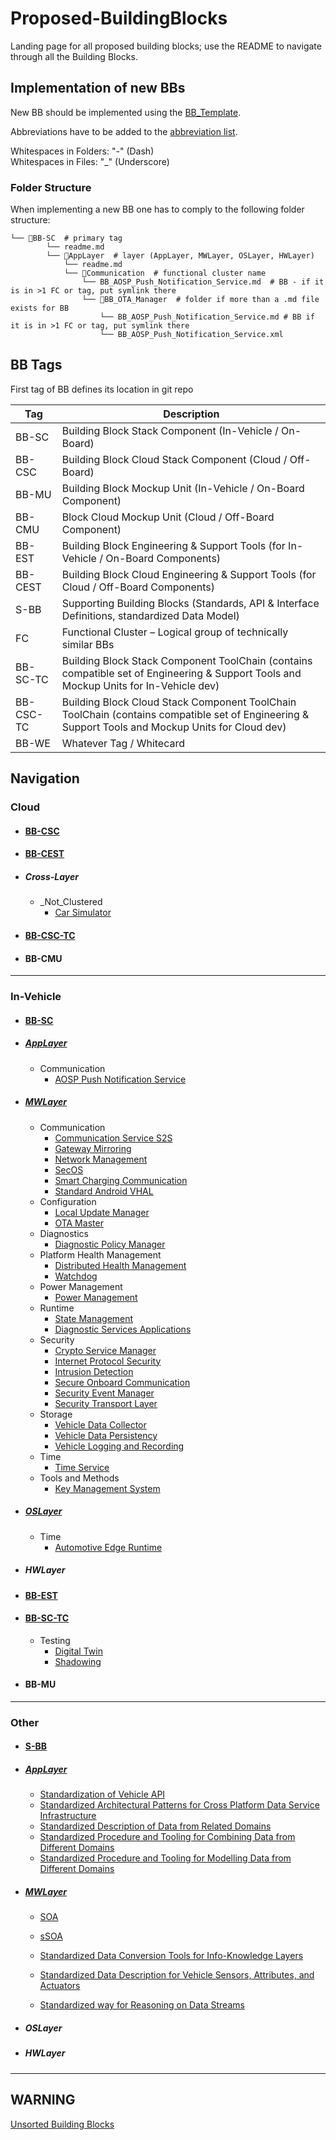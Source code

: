 # Proposed-BuildingBlocks

Landing page for all proposed building blocks; use the README to navigate through all the Building Blocks.

## Implementation of new BBs

New BB should be implemented using the [BB_Template](/utils/BB_Template.md).

Abbreviations have to be added to the [abbreviation list](/utils/Abbreviations.md).

Whitespaces in Folders: "-" (Dash)  
Whitespaces in Files: "_" (Underscore)  

### Folder Structure

When implementing a new BB one has to comply to the following folder structure:

```
└── 📁BB-SC  # primary tag
        └── readme.md  
        └── 📁AppLayer  # layer (AppLayer, MWLayer, OSLayer, HWLayer)
            └── readme.md  
            └── 📁Communication  # functional cluster name
                └── BB_AOSP_Push_Notification_Service.md  # BB - if it is in >1 FC or tag, put symlink there
                └── 📁BB_OTA_Manager  # folder if more than a .md file exists for BB
                    └── BB_AOSP_Push_Notification_Service.md # BB if it is in >1 FC or tag, put symlink there
                    └── BB_AOSP_Push_Notification_Service.xml 

```

## BB Tags

First tag of BB defines its location in git repo

|Tag|Description|
|----|----|
|BB-SC|Building Block Stack Component (In-Vehicle / On-Board)|
|BB-CSC|Building Block Cloud Stack Component (Cloud / Off-Board)|
|BB-MU|Building Block Mockup Unit (In-Vehicle / On-Board Component)|
|BB-CMU|Block Cloud Mockup Unit (Cloud / Off-Board Component)|
|BB-EST|Building Block Engineering & Support Tools (for In-Vehicle / On-Board Components)|
|BB-CEST|Building Block Cloud Engineering & Support Tools (for Cloud / Off-Board Components)|
|S-BB|Supporting Building Blocks (Standards, API & Interface Definitions, standardized Data Model)|
|FC|Functional Cluster – Logical group of technically similar BBs|
|BB-SC-TC|Building Block Stack Component ToolChain (contains compatible set of Engineering & Support Tools and Mockup Units for In-Vehicle dev)|
|BB-CSC-TC|Building Block Cloud Stack Component ToolChain ToolChain (contains compatible set of Engineering & Support Tools and Mockup Units for Cloud dev)|
|BB-WE|Whatever Tag / Whitecard|

## Navigation

### Cloud

- #### [BB-CSC](/BB-CSC/BB-CSC.md)

- #### [BB-CEST](/BB-CEST/BB-CEST.md)

- ##### Cross-Layer  

  - _Not_Clustered
    - [Car Simulator](/BB-CEST/_Not_Clustered/BB_Car_Simulator.md)

- #### [BB-CSC-TC](/BB-CSC-TC/BB-CSC-TC.md)

- #### BB-CMU

***

### In-Vehicle

- #### [BB-SC](/BB-SC/BB-SC.md)

- ##### [AppLayer](/BB-SC/AppLayer/Applayer.md)

  - Communication
    - [AOSP Push Notification Service](/BB-SC/AppLayer/Communication/BB_AOSP_Push_Notification_Service.md)

- ##### [MWLayer](/BB-SC/MWLayer/MWLayer.md)

  - Communication
    - [Communication Service S2S](/BB-SC/MWLayer/Communication/BB_Communication_Service_S2S.md)
    - [Gateway Mirroring](/BB-SC/MWLayer/Communication/BB_Gateway_Mirroring.md)
    - [Network Management](/BB-SC/MWLayer/Communication/BB_Network_Management.md)
    - [SecOS](/BB-SC/MWLayer/Communication/BB_SecOS.md)
    - [Smart Charging Communication](/BB-SC/MWLayer/Communication/BB_Smart_Charging_Communication.md)
    - [Standard Android VHAL](/BB-SC/MWLayer/Communication/BB_Standard_Android_VHAL.md)
  - Configuration
    - [Local Update Manager](/BB-SC/MWLayer/Configuration/BB_Local_Update_Manager.md)
    - [OTA Master](/BB-SC/MWLayer/Configuration/BB_OTA_Master.md)
  - Diagnostics
    - [Diagnostic Policy Manager](/BB-SC/MWLayer/Diagnostics/BB_Diagnostic_Policy_Manager.md)
  - Platform Health Management
    - [Distributed Health Management](/BB-SC/MWLayer/Platform-Health-Management/BB_Distributed_Health_Management.md)
    - [Watchdog](/BB-SC/MWLayer/Platform-Health-Management/BB_Watchdog.md)
  - Power Management
    - [Power Management](/BB-SC/MWLayer/Power-Management/BB_Power_Management.md)
  - Runtime
    - [State Management](/BB-SC/MWLayer/Runtime/BB_State_Management.md)
    - [Diagnostic Services Applications](/BB-SC/MWLayer/Runtime/BB_State_Management.md)
  - Security
    - [Crypto Service Manager](/BB-SC/MWLayer/Security/BB_Crypto_Service_Manager.md)
    - [Internet Protocol Security](/BB-SC/MWLayer/Security/BB_Internet_Protocol_Security.md)
    - [Intrusion Detection](/BB-SC/MWLayer/Security/BB_Intrusion_Detection.md)
    - [Secure Onboard Communication](/BB-SC/MWLayer/Security/BB_Secure_Onboard_Communication.md)
    - [Security Event Manager](/BB-SC/MWLayer/Security/BB_Security_Event_Manager.md)
    - [Security Transport Layer](/BB-SC/MWLayer/Security/BB_Security_Transport_Layer.md)
  - Storage
    - [Vehicle Data Collector](/BB-SC/MWLayer/Storage/BB_Vehicle_Data_Collector.md)
    - [Vehicle Data Persistency](/BB-SC/MWLayer/Storage/BB_Vehicle_Data_Persistency.md)
    - [Vehicle Logging and Recording](/BB-SC/MWLayer/Storage/BB_Vehicle_Logging_and_Recording.md)
  - Time
    - [Time Service](/BB-SC/MWLayer/Time/BB_Time_Service.md)
  - Tools and Methods
    - [Key Management System](/BB-SC/MWLayer/Tools-and-Methods/BB_Key_Management_System.md)

- ##### [OSLayer](/BB-SC/OSLayer/OSLayer.md)

  - Time
    - [Automotive Edge Runtime](/BB-SC/OSLayer/Time/BB_Automotive_Edge_Runtime.md)

- ##### HWLayer

- #### [BB-EST](/BB-EST/BB-EST.md)

- #### [BB-SC-TC](/BB-SC-TC/BB-SC-TC.md)

  - Testing
    - [Digital Twin](/BB-SC-TC/Testing/BB_Digital_Twin.md)
    - [Shadowing](/BB-SC-TC/Testing/BB_Shadowing.md)

- #### BB-MU

***

### Other

- #### [S-BB](/S-BB/S-BB.md)

- ##### [AppLayer](/S-BB/AppLayer/AppLayer.md)

  - [Standardization of Vehicle API](/S-BB/AppLayer/BB_Standardization_of_Vehicle_API.md)
  - [Standardized Architectural Patterns for Cross Platform Data Service Infrastructure](/S-BB/AppLayer/BB_Standardized_Architectural_Patterns_for_Cross_Platform_Data_Service_Infrastructure.md)
  - [Standardized Description of Data from Related Domains](/S-BB/AppLayer/BB_Standardized_Description_of_Data_from_Related_Domains.md)
  - [Standardized Procedure and Tooling for Combining Data from Different Domains](/S-BB/AppLayer/BB_Standardized_Procedure_and_Tooling_for_Combining_Data_from_Different_Domains.md)
  - [Standardized Procedure and Tooling for Modelling Data from Different Domains](/S-BB/AppLayer/BB_Standardized_Procedure_and_Tooling_for_Modelling_Data_from_Different_Domains.md)

- ##### [MWLayer](/S-BB/MWLayer/MWLayer.md)

  - [SOA](/S-BB/MWLayer/BB_SOA.md)

  - [sSOA](/S-BB/MWLayer/BB_sSOA.md)

  - [Standardized Data Conversion Tools for Info-Knowledge Layers](/S-BB/MWLayer/BB_Standardized_Data_Conversion_Tools_for_Info_Knowledge_Layers.md)
  - [Standardized Data Description for Vehicle Sensors, Attributes, and Actuators](/S-BB/MWLayer/BB_Standardized_Data_Description_for_Vehicle_Sensors_Attributes_Actuators.md)
  - [Standardized way for Reasoning on Data Streams](/S-BB/MWLayer/BB_Standardized_way_for_Reasoning_on_Data_Streams.md)
  
- ##### OSLayer

- ##### HWLayer

***

## WARNING

[Unsorted Building Blocks](/unsorted_BB/)
